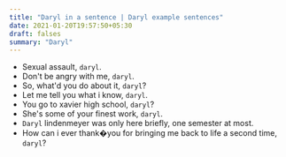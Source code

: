 ```yaml
---
title: "Daryl in a sentence | Daryl example sentences"
date: 2021-01-20T19:57:50+05:30
draft: falses
summary: "Daryl"
---
```

- Sexual assault, `daryl`.
- Don't be angry with me, `daryl`.
- So, what'd you do about it, `daryl`?
- Let me tell you what i know, `daryl`.
- You go to xavier high school, `daryl`?
- She's some of your finest work, `daryl`.
- `Daryl` lindenmeyer was only here briefly, one semester at most.
- How can i ever thank�you for bringing me back to life a second time, `daryl`?
                 

